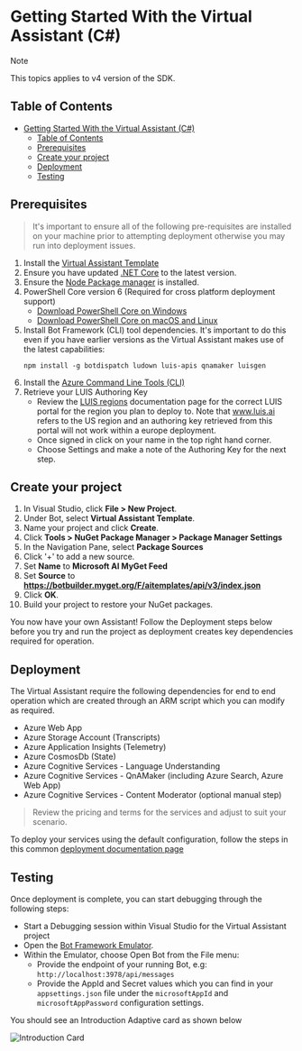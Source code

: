 # Getting Started With the Virtual Assistant (C#)

> [!NOTE]
> This topics applies to v4 version of the SDK.

## Table of Contents
- [Getting Started With the Virtual Assistant (C#)](#getting-started-with-the-virtual-assistant-c)
  - [Table of Contents](#table-of-contents)
  - [Prerequisites](#prerequisites)
  - [Create your project](#create-your-project)
  - [Deployment](#deployment)
  - [Testing](#testing)
  
## Prerequisites
> It's important to ensure all of the following pre-requisites are installed on your machine prior to attempting deployment otherwise you may run into deployment issues.

1. Install the [Virtual Assistant Template](https://botbuilder.myget.org/gallery/aitemplates)
1. Ensure you have updated [.NET Core](https://www.microsoft.com/net/download) to the latest version.  
1. Ensure the [Node Package manager](https://nodejs.org/en/) is installed.
1. PowerShell Core version 6 (Required for cross platform deployment support)
   * [Download PowerShell Core on Windows](https://aka.ms/getps6-windows)
   * [Download PowerShell Core on macOS and Linux](https://aka.ms/getps6-linux)
1. Install  Bot Framework (CLI) tool dependencies. It's important to do this even if you have earlier versions as the Virtual Assistant makes use of the latest capabilities: 
   ```
   npm install -g botdispatch ludown luis-apis qnamaker luisgen
   ```
1. Install the [Azure Command Line Tools (CLI)](https://docs.microsoft.com/en-us/cli/azure/install-azure-cli-windows?view=azure-cli-latest)
1. Retrieve your LUIS Authoring Key
   - Review the [LUIS regions](https://docs.microsoft.com/en-us/azure/cognitive-services/luis/luis-reference-regions) documentation page for the correct LUIS portal for the region you plan to deploy to. Note that www.luis.ai refers to the US region and an authoring key retrieved from this portal will not work within a europe deployment. 
   - Once signed in click on your name in the top right hand corner.
   - Choose Settings and make a note of the Authoring Key for the next step.

## Create your project

1. In Visual Studio, click **File > New Project**.
2. Under Bot, select **Virtual Assistant Template**.
3. Name your project and click **Create**.
4. Click **Tools > NuGet Package Manager > Package Manager Settings**
5. In the Navigation Pane, select **Package Sources**
6. Click '+' to add a new source.
7. Set **Name** to **Microsoft AI MyGet Feed**
8. Set **Source** to **https://botbuilder.myget.org/F/aitemplates/api/v3/index.json**
9. Click **OK**.
10. Build your project to restore your NuGet packages.

You now have your own Assistant! Follow the Deployment steps below before you try and run the project as deployment creates key dependencies required for operation.

## Deployment

The Virtual Assistant require the following dependencies for end to end operation which are created through an ARM script which you can modify as required.

- Azure Web App
- Azure Storage Account (Transcripts)
- Azure Application Insights (Telemetry)
- Azure CosmosDb (State)
- Azure Cognitive Services - Language Understanding
- Azure Cognitive Services - QnAMaker (including Azure Search, Azure Web App)
- Azure Cognitive Services - Content Moderator (optional manual step)

> Review the pricing and terms for the services and adjust to suit your scenario.

To deploy your services using the default configuration, follow the steps in this common [deployment documentation page](/docs/virtual-assistant/common/deploymentsteps.md)

## Testing
Once deployment is complete, you can start debugging through the following steps:
- Start a Debugging session within Visual Studio for the Virtual Assistant project
- Open the [Bot Framework Emulator](https://github.com/Microsoft/BotFramework-Emulator). 
- Within the Emulator, choose Open Bot from the File menu:
  - Provide the endpoint of your running Bot, e.g: `http://localhost:3978/api/messages`
  - Provide the AppId and Secret values which you can find in your `appsettings.json` file under the `microsoftAppId` and `microsoftAppPassword` configuration settings.

You should see an Introduction Adaptive card as shown below

![Introduction Card](https://user-images.githubusercontent.com/43043272/55245287-0e01fe00-5200-11e9-8709-4d24c0f45502.png)
